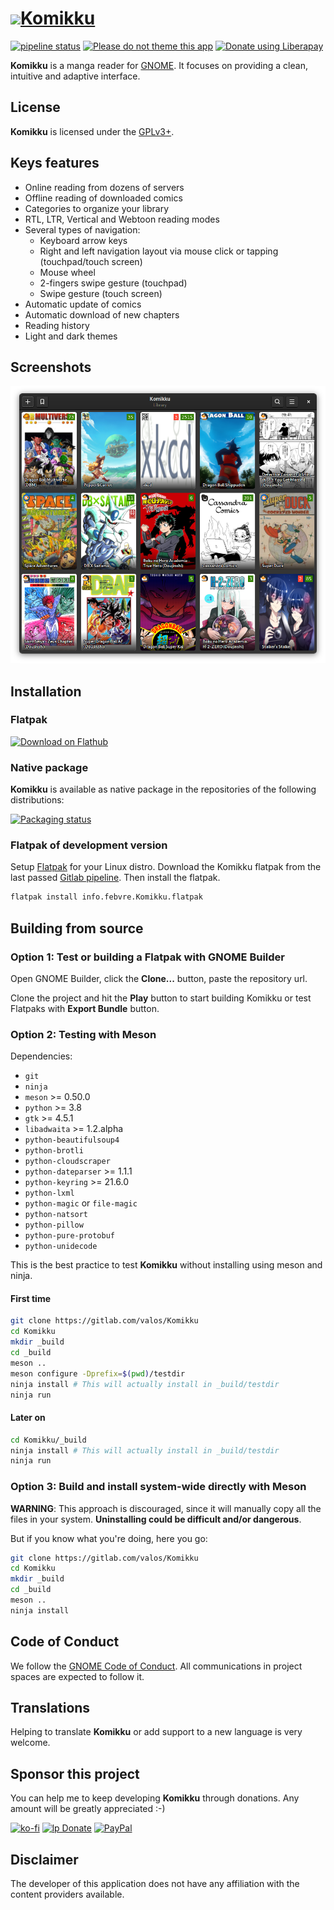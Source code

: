 # <a href="https://valos.gitlab.io/Komikku/"><img height="88" src="data/icons/info.febvre.Komikku.svg" />Komikku</a>

[![pipeline status](https://gitlab.com/valos/Komikku/badges/master/pipeline.svg)](https://gitlab.com/valos/Komikku/commits/master)
[![Please do not theme this app](https://stopthemingmy.app/badge.svg)](https://stopthemingmy.app)
[![Donate using Liberapay](https://img.shields.io/liberapay/receives/valos.svg?logo=liberapay)](https://en.liberapay.com/valos/donate)

__Komikku__ is a manga reader for [GNOME](https://www.gnome.org). It focuses on providing a clean, intuitive and adaptive interface.

## License

__Komikku__ is licensed under the [GPLv3+](https://www.gnu.org/licenses/gpl-3.0.html).

## Keys features

* Online reading from dozens of servers
* Offline reading of downloaded comics
* Categories to organize your library
* RTL, LTR, Vertical and Webtoon reading modes
* Several types of navigation:
  * Keyboard arrow keys
  * Right and left navigation layout via mouse click or tapping (touchpad/touch screen)
  * Mouse wheel
  * 2-fingers swipe gesture (touchpad)
  * Swipe gesture (touch screen)
* Automatic update of comics
* Automatic download of new chapters
* Reading history
* Light and dark themes

## Screenshots

<img src="screenshots/library-dark.png" width="912">

## Installation

### Flatpak

<a href='https://flathub.org/apps/details/info.febvre.Komikku'><img width='240' alt='Download on Flathub' src='https://flathub.org/assets/badges/flathub-badge-en.png'/></a>

### Native package

__Komikku__ is available as native package in the repositories of the following distributions:

[![Packaging status](https://repology.org/badge/vertical-allrepos/komikku.svg)](https://repology.org/project/komikku/versions)

### Flatpak of development version

Setup [Flatpak](https://www.flatpak.org/setup/) for your Linux distro. Download the Komikku flatpak from the last passed [Gitlab pipeline](https://gitlab.com/valos/Komikku/pipelines). Then install the flatpak.

```bash
flatpak install info.febvre.Komikku.flatpak
```

## Building from source

### Option 1: Test or building a Flatpak with GNOME Builder

Open GNOME Builder, click the **Clone...** button, paste the repository url.

Clone the project and hit the **Play** button to start building Komikku or test Flatpaks with **Export Bundle** button.

### Option 2: Testing with Meson

Dependencies:

* `git`
* `ninja`
* `meson` >= 0.50.0
* `python` >= 3.8
* `gtk` >= 4.5.1
* `libadwaita` >= 1.2.alpha
* `python-beautifulsoup4`
* `python-brotli`
* `python-cloudscraper`
* `python-dateparser` >= 1.1.1
* `python-keyring` >= 21.6.0
* `python-lxml`
* `python-magic` or `file-magic`
* `python-natsort`
* `python-pillow`
* `python-pure-protobuf`
* `python-unidecode`

This is the best practice to test __Komikku__ without installing using meson and ninja.

#### First time

```bash
git clone https://gitlab.com/valos/Komikku
cd Komikku
mkdir _build
cd _build
meson ..
meson configure -Dprefix=$(pwd)/testdir
ninja install # This will actually install in _build/testdir
ninja run
```

#### Later on

```bash
cd Komikku/_build
ninja install # This will actually install in _build/testdir
ninja run
```

### Option 3: Build and install system-wide directly with Meson

**WARNING**: This approach is discouraged, since it will manually copy all the files in your system. **Uninstalling could be difficult and/or dangerous**.

But if you know what you're doing, here you go:

```bash
git clone https://gitlab.com/valos/Komikku
cd Komikku
mkdir _build
cd _build
meson ..
ninja install
```

## Code of Conduct
We follow the [GNOME Code of Conduct](/CODE_OF_CONDUCT.md).
All communications in project spaces are expected to follow it.

## Translations

Helping to translate __Komikku__ or add support to a new language is very welcome.

## Sponsor this project

You can help me to keep developing __Komikku__ through donations. Any amount will be greatly appreciated :-)

[![ko-fi](https://ko-fi.com/img/githubbutton_sm.svg)](https://ko-fi.com/X8X06EM3L) [![lp Donate](https://liberapay.com/assets/widgets/donate.svg)](https://liberapay.com/valos/donate) [![PayPal](https://www.paypalobjects.com/en_US/i/btn/btn_donate_LG.gif)](https://www.paypal.com/donate?business=GSRGEQ78V97PU&no_recurring=0&item_name=You+can+help+me+to+keep+developing+apps+through+donations.&currency_code=EUR)

## Disclaimer

The developer of this application does not have any affiliation with the content providers available.
